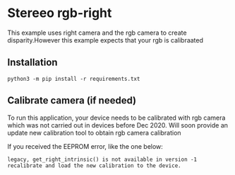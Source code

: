 # Stereeo rgb-right
This example uses right camera and the rgb camera to create disparity.However this example expects that your rgb is calibraated


## Installation

```
python3 -m pip install -r requirements.txt
```

## Calibrate camera (if needed)

To run this application, your device needs to be calibrated with rgb camera which was not carried out in devices before Dec 2020. Will soon provide an update new calibration tool to obtain rgb camera calibration

If you received the EEPROM error, like the one below:

```
legacy, get_right_intrinsic() is not available in version -1
recalibrate and load the new calibration to the device. 
```

